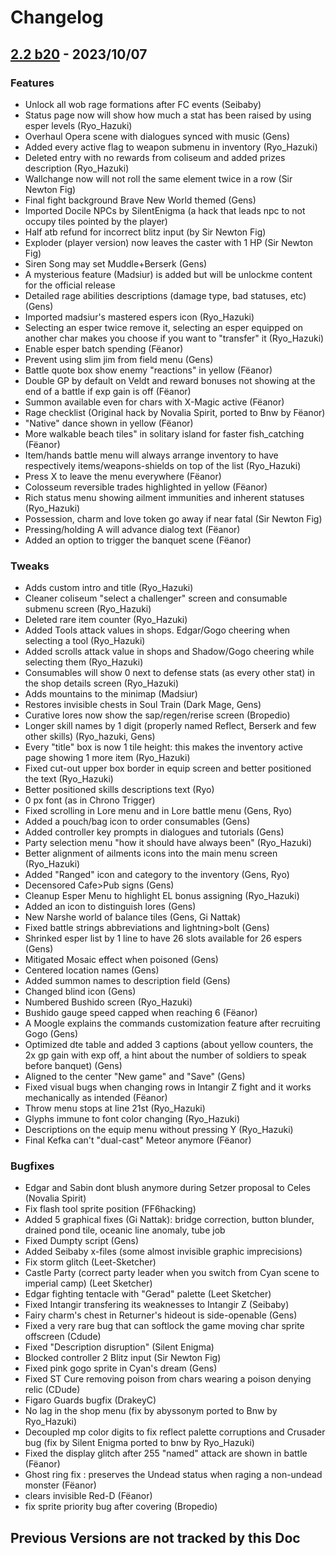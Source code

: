 # Changelog

## [2.2 b20](https://github.com/Gens81/brave-new-world/releases) - 2023/10/07

### Features

- Unlock all wob rage formations after FC events (Seibaby) 
- Status page now will show how much a stat has been raised by using esper levels (Ryo_Hazuki)
- Overhaul Opera scene with dialogues synced with music (Gens)
- Added every active flag to weapon submenu in inventory (Ryo_Hazuki)
- Deleted entry with no rewards from coliseum and added prizes description (Ryo_Hazuki)
- Wallchange now will not roll the same element twice in a row (Sir Newton Fig)
- Final fight background Brave New World themed (Gens)
- Imported Docile NPCs by SilentEnigma (a hack that leads npc to not occupy tiles pointed by the player)
- Half atb refund for incorrect blitz input (by Sir Newton Fig)
- Exploder (player version) now leaves the caster with 1 HP (Sir Newton Fig)
- Siren Song may set Muddle+Berserk (Gens)
- A mysterious feature (Madsiur) is added but will be unlockme content for the official release
- Detailed rage abilities descriptions (damage type, bad statuses, etc) (Gens)
- Imported madsiur's mastered espers icon (Ryo_Hazuki)
- Selecting an esper twice remove it, selecting an esper equipped on another char makes you choose if you want to "transfer" it (Ryo_Hazuki)
- Enable esper batch spending (Fëanor)
- Prevent using slim jim from field menu (Gens)
- Battle quote box show enemy "reactions" in yellow (Fëanor)
- Double GP by default on Veldt and reward bonuses not showing at the end of a battle if exp gain is off (Fëanor)
- Summon available even for chars with X-Magic active (Fëanor)
- Rage checklist (Original hack by Novalia Spirit, ported to Bnw by Fëanor) 
- "Native" dance shown in yellow (Fëanor)
- More walkable beach tiles" in solitary island for faster fish_catching (Fëanor)
- Item/hands battle menu will always arrange inventory to have respectively items/weapons-shields on top of the list (Ryo_Hazuki)
- Press X to leave the menu everywhere  (Fëanor) 
- Colosseum reversible trades highlighted in yellow (Fëanor)
- Rich status menu showing ailment immunities and inherent statuses (Ryo_Hazuki)
- Possession, charm and love token go away if near fatal (Sir Newton Fig)
- Pressing/holding A will advance dialog text (Fëanor)
- Added an option to trigger the banquet scene (Fëanor)

### Tweaks

- Adds custom intro and title (Ryo_Hazuki)
- Cleaner coliseum "select a challenger" screen and consumable submenu screen (Ryo_Hazuki)
- Deleted rare item counter (Ryo_Hazuki)
- Added Tools attack values in shops. Edgar/Gogo cheering when selecting a tool (Ryo_Hazuki)
- Added scrolls attack value in shops and Shadow/Gogo cheering while selecting them (Ryo_Hazuki)
- Consumables will show 0 next to defense stats (as every other stat) in the shop details screen (Ryo_Hazuki)
- Adds mountains to the minimap (Madsiur)
- Restores invisible chests in Soul Train (Dark Mage, Gens)
- Curative lores now show the sap/regen/rerise screen (Bropedio)
- Longer skill names by 1 digit (properly named Reflect, Berserk and few other skills) (Ryo_hazuki, Gens)
- Every "title" box is now 1 tile height: this makes the inventory active page showing 1 more item (Ryo_Hazuki)
- Fixed cut-out upper box border in equip screen and better positioned the text (Ryo_Hazuki)
- Better positioned skills descriptions text (Ryo)
- 0 px font (as in Chrono Trigger)
- Fixed scrolling in Lore menu and in Lore battle menu (Gens, Ryo)
- Added a pouch/bag icon to order consumables (Gens)
- Added controller key prompts in dialogues and tutorials (Gens)
- Party selection menu "how it should have always been" (Ryo_Hazuki)
- Better alignment of ailments icons into the main menu screen (Ryo_Hazuki)
- Added "Ranged" icon and category to the inventory (Gens, Ryo)
- Decensored Cafe>Pub signs (Gens)
- Cleanup Esper Menu to highlight EL bonus assigning (Ryo_Hazuki)
- Added an icon to distinguish lores (Gens)
- New Narshe world of balance tiles (Gens, Gi Nattak)
- Fixed battle strings abbreviations and lightning>bolt (Gens)
- Shrinked esper list by 1 line to have 26 slots available for 26 espers (Gens)
- Mitigated Mosaic effect when poisoned (Gens)
- Centered location names (Gens)
- Added summon names to description field (Gens)
- Changed blind icon (Gens)
- Numbered Bushido screen (Ryo_Hazuki)
- Bushido gauge speed capped when reaching 6 (Fëanor)
- A Moogle explains the commands customization feature after recruiting Gogo (Gens)
- Optimized dte table and added 3 captions (about yellow counters, the 2x gp gain with exp off, a hint about the number of soldiers to speak before banquet) (Gens)
- Aligned to the center "New game" and "Save" (Gens) 
- Fixed visual bugs when changing rows in Intangir Z fight and it works mechanically as intended (Fëanor)
- Throw menu stops at line 21st (Ryo_Hazuki)
- Glyphs immune to font color changing (Ryo_Hazuki) 
- Descriptions on the equip menu without pressing Y (Ryo_Hazuki)
- Final Kefka can't "dual-cast" Meteor anymore (Fëanor)

### Bugfixes

- Edgar and Sabin dont blush anymore during Setzer proposal to Celes (Novalia Spirit)
- Fix flash tool sprite position (FF6hacking)
- Added 5 graphical fixes (Gi Nattak): bridge correction, button blunder, drained pond tile, oceanic line anomaly, tube job
- Fixed Dumpty script (Gens)
- Added Seibaby x-files (some almost invisible graphic imprecisions)
- Fix storm glitch (Leet-Sketcher)
- Castle Party (correct party leader when you switch from Cyan scene to imperial camp) (Leet Sketcher)
- Edgar fighting tentacle with "Gerad" palette (Leet Sketcher)
- Fixed Intangir transfering its weaknesses to Intangir Z (Seibaby)
- Fairy charm's chest in Returner's hideout is side-openable (Gens)
- Fixed a very rare bug that can softlock the game moving char sprite offscreen (Cdude)
- Fixed "Description disruption" (Silent Enigma)
- Blocked controller 2 Blitz input (Sir Newton Fig)
- Fixed pink gogo sprite in Cyan's dream (Gens)
- Fixed ST Cure removing poison from chars wearing a poison denying relic (CDude)
- Figaro Guards bugfix (DrakeyC)
- No lag in the shop menu (fix by abyssonym ported to Bnw by Ryo_Hazuki) 
- Decoupled mp color digits to fix reflect palette corruptions and Crusader bug (fix by Silent Enigma ported to bnw by Ryo_Hazuki)
- Fixed the display glitch after 255 "named" attack are shown in battle (Fëanor) 
- Ghost ring fix : preserves the Undead status when raging a non-undead monster (Fëanor)
- clears invisible Red-D (Fëanor)
- fix sprite priority bug after covering (Bropedio)

## Previous Versions are not tracked by this Doc
